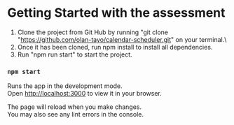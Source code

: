 # Getting Started with the assessment
1) Clone the project from Git Hub by running "git clone "https://github.com/olan-tayo/calendar-scheduler.git" on your terminal.\
2) Once it has been cloned, run npm install to install all dependencies.
3) Run "npm run start" to start the project.


### `npm start`

Runs the app in the development mode.\
Open [http://localhost:3000](http://localhost:3000) to view it in your browser.

The page will reload when you make changes.\
You may also see any lint errors in the console.


